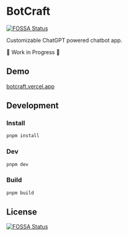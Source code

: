 # BotCraft

[![FOSSA Status](https://app.fossa.com/api/projects/git%2Bgithub.com%2FRel1cx%2Fbotcraft.svg?type=small)](https://app.fossa.com/projects/git%2Bgithub.com%2FRel1cx%2Fbotcraft?ref=badge_small)

Customizable ChatGPT powered chatbot app.

🚧 Work in Progress 🚧

## Demo

[botcraft.vercel.app](https://botcraft.vercel.app)

## Development

### Install

```bash
pnpm install
```

### Dev

```bash
pnpm dev
```

### Build

```bash
pnpm build
```

## License

[![FOSSA Status](https://app.fossa.com/api/projects/git%2Bgithub.com%2FRel1cx%2Fbotcraft.svg?type=large)](https://app.fossa.com/projects/git%2Bgithub.com%2FRel1cx%2Fbotcraft?ref=badge_large)
